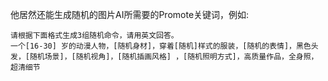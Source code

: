 他居然还能生成随机的图片AI所需要的Promote关键词，例如:

```
请根据下面格式生成3组随机命令，请用英文回答。
一个[16-30] 岁的动漫人物，[随机身材]，穿着[随机]样式的服装，[随机的表情]，黑色头发，[随机场景]，[随机视角]，[随机插画风格] ，[随机照明方式]，高质量作品，全身照，超清细节
```

